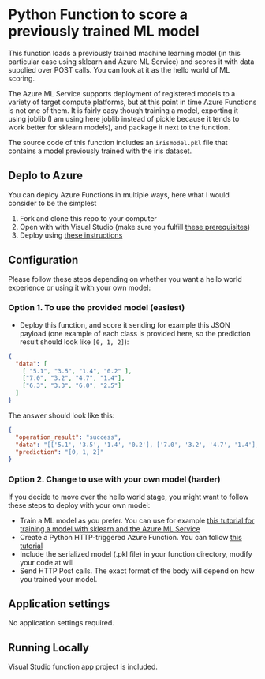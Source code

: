 # Python Function to score a previously trained ML model

This function loads a previously trained machine learning model (in this particular case using sklearn and Azure ML Service) and scores it with data supplied over POST calls. You can look at it as the hello world of ML scoring.

The Azure ML Service supports deployment of registered models to a variety of target compute platforms, but at this point in time Azure Functions is not one of them. It is fairly easy though training a model, exporting it using joblib (I am using here joblib instead of pickle because it tends to work better for sklearn models), and package it next to the function.

The source code of this function includes an `irismodel.pkl` file that contains a model previously trained with the iris dataset.

## Deplo to Azure

You can deploy Azure Functions in multiple ways, here what I would consider to be the simplest

1. Fork and clone this repo to your computer
2. Open with with Visual Studio (make sure you fulfill [these prerequisites](https://docs.microsoft.com/en-us/azure/azure-functions/tutorial-vs-code-serverless-python#prerequisites))
3. Deploy using [these instructions](https://docs.microsoft.com/en-us/azure/azure-functions/tutorial-vs-code-serverless-python#deploy-to-azure-functions)

## Configuration

Please follow these steps depending on whether you want a hello world experience or using it with your own model:

### Option 1. To use the provided model (easiest)

* Deploy this function, and score it sending for example this JSON payload (one example of each class is provided here, so the prediction result should look like `[0, 1, 2]`):

```json
{
  "data": [
    [ "5.1", "3.5", "1.4", "0.2" ],
    ["7.0", "3.2", "4.7", "1.4"],
    ["6.3", "3.3", "6.0", "2.5"]
  ]
}
```

The answer should look like this:

```json
{
  "operation_result": "success",
  "data": "[['5.1', '3.5', '1.4', '0.2'], ['7.0', '3.2', '4.7', '1.4'], ['6.3', '3.3', '6.0', '2.5']]",
  "prediction": "[0, 1, 2]"
}
```

### Option 2. Change to use with your own model (harder)

If you decide to move over the hello world stage, you might want to follow these steps to deploy with your own model:

* Train a ML model as you prefer. You can use for example [this tutorial for training a model with sklearn and the Azure ML Service](https://github.com/MicrosoftDocs/azure-docs/blob/master/articles/machine-learning/service/how-to-train-scikit-learn.md)
* Create a Python HTTP-triggered Azure Function. You can follow [this tutorial](https://docs.microsoft.com/azure/azure-functions/functions-create-first-function-python)
* Include the serialized model (.pkl file) in your function directory, modify your code at will
* Send HTTP Post calls. The exact format of the body will depend on how you trained your model.

## Application settings

No application settings required.

## Running Locally

Visual Studio function app project is included.